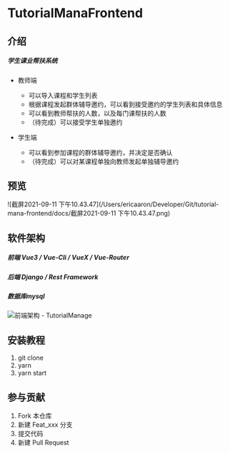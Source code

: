 # TutorialManaFrontend

## 介绍

##### 学生课业帮扶系统

- 教师端
  - 可以导入课程和学生列表
  - 根据课程发起群体辅导邀约，可以看到接受邀约的学生列表和具体信息
  - 可以看到教师帮扶的人数，以及每门课帮扶的人数
  - （待完成）可以接受学生单独邀约

- 学生端
  - 可以看到参加课程的群体辅导邀约，并决定是否确认
  - （待完成）可以对某课程单独向教师发起单独辅导邀约

## 预览



![截屏2021-09-11 下午10.43.47](/Users/ericaaron/Developer/Git/tutorial-mana-frontend/docs/截屏2021-09-11 下午10.43.47.png)

## 软件架构

##### 前端 Vue3 / Vue-Cli / VueX / Vue-Router

##### 后端 Django / Rest Framework

##### 数据库mysql

![前端架构 - TutorialManage](/Users/ericaaron/Developer/Git/tutorial-mana-frontend/docs/TutorialManage.jpg)

## 安装教程

1.  git clone
2.  yarn
3.  yarn start

## 参与贡献

1.  Fork 本仓库
2.  新建 Feat_xxx 分支
3.  提交代码
4.  新建 Pull Request
